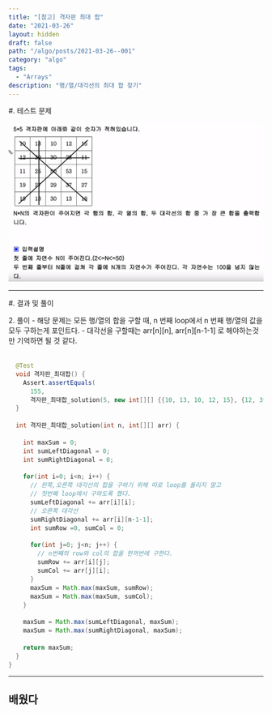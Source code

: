 ```yaml
---
title: "[참고] 격자판 최대 합"
date: "2021-03-26"
layout: hidden
draft: false
path: "/algo/posts/2021-03-26--001"
category: "algo"
tags:
  - "Arrays"
description: "행/열/대각선의 최대 합 찾기"
---
```


<span class="title__sub1">#. 테스트 문제</span>

![](./001-01.PNG)

---

<span class="title__sub1">#. 결과 및 풀이</span>

<span class="title__sub2">2. 풀이</span>
    - 해당 문제는 모든 행/열의 합을 구할 때, n 번째 loop에서 n 번째 행/열의 값을 모두 구하는게 포인트다.
    - 대각선을 구할때는 arr[n][n], arr[n][n-1-1] 로 해야하는것만 기억하면 될 것 같다.
       
```java

  @Test
  void 격자판_최대합() {
    Assert.assertEquals(
      155,
      격자판_최대합_solution(5, new int[][] {{10, 13, 10, 12, 15}, {12, 39, 30, 23, 11}, {11, 25, 50, 53, 15}, {19, 27, 29, 37, 27}, {19, 13, 30, 13, 19}}));
  }

  int 격자판_최대합_solution(int n, int[][] arr) {

    int maxSum = 0;
    int sumLeftDiagonal = 0;
    int sumRightDiagonal = 0;

    for(int i=0; i<n; i++) {
      // 왼쪽,오른쪽 대각선의 합을 구하기 위해 따로 loop를 돌리지 말고
      // 첫번째 loop에서 구하도록 했다.
      sumLeftDiagonal += arr[i][i];
      // 오른쪽 대각선
      sumRightDiagonal += arr[i][n-1-1];
      int sumRow =0, sumCol = 0;

      for(int j=0; j<n; j++) {
        // n번쨰의 row와 col의 합을 한꺼번에 구한다.
        sumRow += arr[i][j];
        sumCol += arr[j][i];
      }
      maxSum = Math.max(maxSum, sumRow);
      maxSum = Math.max(maxSum, sumCol);
    }

    maxSum = Math.max(sumLeftDiagonal, maxSum);
    maxSum = Math.max(sumRightDiagonal, maxSum);

    return maxSum;
  }
}
```

---

## 배웠다
